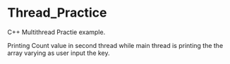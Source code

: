 # Thread_Practice
C++ Multithread Practie example.

Printing Count value in second thread
while main thread is printing the the array varying as user input the key.
